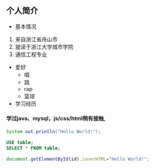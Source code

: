 ##  个人简介
- 基本情况
1. 来自浙江省舟山市
2. 就读于浙江大学城市学院
3. 通信工程专业
- 爱好
    - 唱
    - 跳
    - rap
    - 篮球
- 学习经历
#### 学过java、mysql，js/css/html稍有接触,
```java
System.out.println("Hello World!");
```
```sql
USE table;
SELECT * FROM table;
```
```javascript
document.getElementById(id).innerHTML="Hello World!";
```
